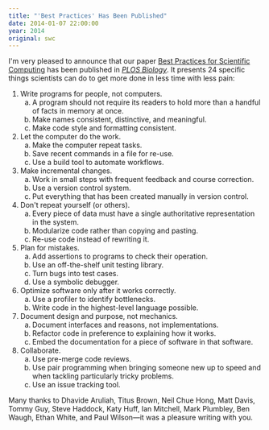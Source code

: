 ```yaml
---
title: "'Best Practices' Has Been Published"
date: 2014-01-07 22:00:00
year: 2014
original: swc
---
```

<p>
  I'm very pleased to announce that our paper
  <a href="http://www.plosbiology.org/article/info%3Adoi%2F10.1371%2Fjournal.pbio.1001745">Best Practices for Scientific Computing</a>
  has been published in <a href="http://www.plosbiology.org/"><cite>PLOS Biology</cite></a>.
  It presents 24 specific things scientists can do to get more done in less time with less pain:
</p>
<ol>
  <li>Write programs for people, not computers.
    <ol type="a">
      <li>A program should not require its readers to hold more than a handful of facts in memory at once.</li>
      <li>Make names consistent, distinctive, and meaningful.</li>
      <li>Make code style and formatting consistent.</li>
    </ol>
  </li>
  <li>Let the computer do the work.
    <ol type="a">
      <li>Make the computer repeat tasks.</li>
      <li>Save recent commands in a file for re-use.</li>
      <li>Use a build tool to automate workflows.</li>
    </ol>
  </li>
  <li>Make incremental changes.
    <ol type="a">
      <li>Work in small steps with frequent feedback and course correction.</li>
      <li>Use a version control system.</li>
      <li>Put everything that has been created manually in version control.</li>
    </ol>
  </li>
  <li>Don't repeat yourself (or others).
    <ol type="a">
      <li>Every piece of data must have a single authoritative representation in the system.</li>
      <li>Modularize code rather than copying and pasting.</li>
      <li>Re-use code instead of rewriting it.</li>
    </ol>
  </li>
  <li>Plan for mistakes.
    <ol type="a">
      <li>Add assertions to programs to check their operation.</li>
      <li>Use an off-the-shelf unit testing library.</li>
      <li>Turn bugs into test cases.</li>
      <li>Use a symbolic debugger.</li>
    </ol>
  </li>
  <li>Optimize software only after it works correctly.
    <ol type="a">
      <li>Use a profiler to identify bottlenecks.</li>
      <li>Write code in the highest-level language possible.</li>
    </ol>
  </li>
  <li>Document design and purpose, not mechanics.
    <ol type="a">
      <li>Document interfaces and reasons, not implementations.</li>
      <li>Refactor code in preference to explaining how it works.</li>
      <li>Embed the documentation for a piece of software in that software.</li>
    </ol>
  </li>
  <li>Collaborate.
    <ol type="a">
      <li>Use pre-merge code reviews.</li>
      <li>Use pair programming when bringing someone new up to speed and when tackling particularly tricky problems.</li>
      <li>Use an issue tracking tool.</li>
    </ol>
  </li>
</ol>
<p>
  Many thanks to
  Dhavide Aruliah,
  Titus Brown,
  Neil Chue Hong,
  Matt Davis,
  Tommy Guy,
  Steve Haddock,
  Katy Huff,
  Ian Mitchell,
  Mark Plumbley,
  Ben Waugh,
  Ethan White,
  and Paul Wilson&mdash;it was a pleasure writing with you.
</p>
